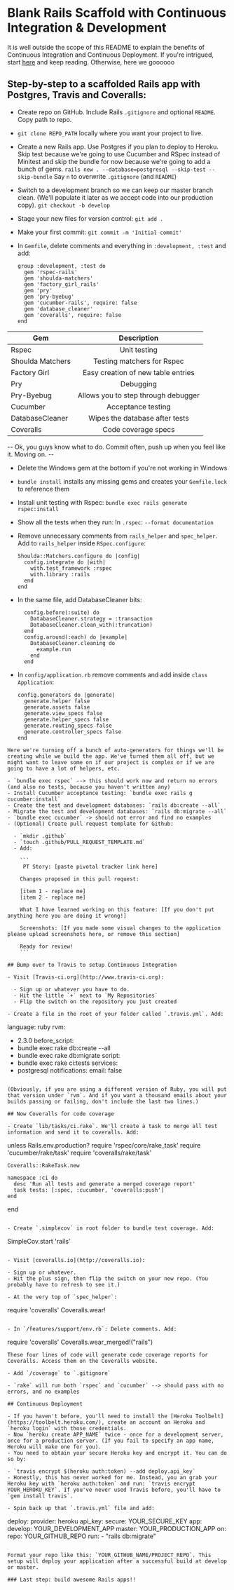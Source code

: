 # Blank Rails Scaffold with Continuous Integration & Development

It is well outside the scope of this README to explain the benefits of Continuous Integration and Continuous Deployment. If you're intrigued, start [here](http://www.agilemanifesto.org) and keep reading. Otherwise, here we goooooo

## Step-by-step to a scaffolded Rails app with Postgres, Travis and Coveralls:

- Create repo on GitHub. Include Rails `.gitignore` and optional `README`. Copy path to repo.
- `git clone REPO_PATH` locally where you want your project to live.
- Create a new Rails app. Use Postgres if you plan to deploy to Heroku. Skip test because we're going to use Cucumber and RSpec instead of Minitest and skip the bundle for now because we're going to add a bunch of gems. `rails new . --database=postgresql --skip-test --skip-bundle` Say `n` to overwrite `.gitignore` (and `README`)
- Switch to a development branch so we can keep our master branch clean. (We'll populate it later as we accept code into our production copy). `git checkout -b develop`
- Stage your new files for version control: `git add .`
- Make your first commit: `git commit -m 'Initial commit'`
- In `Gemfile`, delete comments and everything in `:development, :test` and add:

  ```
  group :development, :test do
    gem 'rspec-rails'
    gem 'shoulda-matchers'
    gem 'factory_girl_rails'
    gem 'pry'
    gem 'pry-byebug'
    gem 'cucumber-rails', require: false
    gem 'database_cleaner'
    gem 'coveralls', require: false
  end
  ```

Gem              |             Description
---------------- | :---------------------------------:
Rspec            |            Unit testing
Shoulda Matchers |     Testing matchers for Rspec
Factory Girl     | Easy creation of new table entries
Pry              |              Debugging
Pry-Byebug       | Allows you to step through debugger
Cucumber         |         Acceptance testing
DatabaseCleaner  |   Wipes the database after tests
Coveralls        |         Code coverage specs

-- Ok, you guys know what to do. Commit often, push up when you feel like it. Moving on. --

- Delete the Windows gem at the bottom if you're not working in Windows
- `bundle install` installs any missing gems and creates your `Gemfile.lock` to reference them
- Install unit testing with Rspec: `bundle exec rails generate rspec:install`
- Show all the tests when they run: In `.rspec`: `--format documentation`
- Remove unnecessary comments from `rails_helper` and `spec_helper`. Add to `rails_helper` inside `RSpec.configure`:

  ```
  Shoulda::Matchers.configure do |config|
    config.integrate do |with|
      with.test_framework :rspec
      with.library :rails
    end
  end
  ```
- In the same file, add DatabaseCleaner bits:
  ```  
    config.before(:suite) do
      DatabaseCleaner.strategy = :transaction
      DatabaseCleaner.clean_with(:truncation)
    end
    config.around(:each) do |example|
      DatabaseCleaner.cleaning do
        example.run
      end
    end
  ```

- In `config/application.rb` remove comments and add inside `class Application`:

  ```
  config.generators do |generate|
    generate.helper false
    generate.assets false
    generate.view_specs false
    generate.helper_specs false
    generate.routing_specs false
    generate.controller_specs false
  end
```
Here we're turning off a bunch of auto-generators for things we'll be creating while we build the app. We've turned them all off, but we might want to leave some on if our project is complex or if we are going to have a lot of helpers, etc.

- `bundle exec rspec` --> this should work now and return no errors (and also no tests, because you haven't written any)
- Install Cucumber acceptance testing: `bundle exec rails g cucumber:install`
- Create the test and development databases: `rails db:create --all`
- Migrate the test and development databases: `rails db:migrate --all`
- `bundle exec cucumber` -> should not error and find no examples
- (Optional) Create pull request template for Github:

  - `mkdir .github`
  - `touch .github/PULL_REQUEST_TEMPLATE.md`
  - Add:

    ```
     PT Story: [paste pivotal tracker link here]

    Changes proposed in this pull request:

    [item 1 - replace me]
    [item 2 - replace me]

    What I have learned working on this feature: [If you don't put anything here you are doing it wrong!]

    Screenshots: [If you made some visual changes to the application please upload screenshots here, or remove this section]

    Ready for review!
    ```

## Bump over to Travis to setup Continuous Integration

- Visit [Travis-ci.org](http://www.travis-ci.org):

  - Sign up or whatever you have to do.
  - Hit the little `+` next to `My Repositories`
  - Flip the switch on the repository you just created

- Create a file in the root of your folder called `.travis.yml`. Add:

  ```
  language: ruby
  rvm:
  - 2.3.0
  before_script:
  - bundle exec rake db:create --all
  - bundle exec rake db:migrate
  script:
  - bundle exec rake ci:tests
  services:
  - postgresql
  notifications:
    email: false
  ```

  (Obviously, if you are using a different version of Ruby, you will put that version under `rvm`. And if you want a thousand emails about your builds passing or failing, don't include the last two lines.)

## Now Coveralls for code coverage

- Create `lib/tasks/ci.rake`. We'll create a task to merge all test information and send it to coveralls. Add:

  ```
  unless Rails.env.production?
    require 'rspec/core/rake_task'
    require 'cucumber/rake/task'
    require 'coveralls/rake/task'

    Coveralls::RakeTask.new

    namespace :ci do
      desc 'Run all tests and generate a merged coverage report'
      task tests: [:spec, :cucumber, 'coveralls:push']
    end
  end
  ```

- Create `.simplecov` in root folder to bundle test coverage. Add:

  ```
  SimpleCov.start 'rails'
  ```

- Visit [coveralls.io](http://coveralls.io):

  - Sign up or whatever.
  - Hit the plus sign, then flip the switch on your new repo. (You probably have to refresh to see it.)

- At the very top of `spec_helper`:

  ```
  require 'coveralls'
  Coveralls.wear!
  ```

- In `/features/support/env.rb`: Delete comments. Add:

  ```
  require 'coveralls'
  Coveralls.wear_merged!("rails")
  ```
  These four lines of code will generate code coverage reports for Coveralls. Access them on the Coveralls website.

- Add `/coverage` to `.gitignore`

- `rake` will run both `rspec` and `cucumber` --> should pass with no errors, and no examples

## Continuous Deployment

- If you haven't before, you'll need to install the [Heroku Toolbelt](https://toolbelt.heroku.com/), create an account on Heroku and `heroku login` with those credentials.
- Now `heroku create APP_NAME` twice - once for a development server, once for a production server. (If you fail to specify an app name, Heroku will make one for you).
- You need to obtain your secure Heroku key and encrypt it. You can do so by:

  - `travis encrypt $(heroku auth:token) --add deploy.api_key`
  - Honestly, this has never worked for me. Instead, you an grab your Heroku key with `heroku auth:token` and run: `travis encrypt YOUR_HEROKU_KEY`. If you've never used Travis before, you'll have to `gem install travis`.

- Spin back up that `.travis.yml` file and add:

  ```
  deploy:
    provider: heroku
    api_key:
      secure: YOUR_SECURE_KEY
    app:
      develop: YOUR_DEVELOPMENT_APP
      master: YOUR_PRODUCTION_APP
    on:
      repo: YOUR_GITHUB_REPO
    run:
      - "rails db:migrate"
  ```

  Format your repo like this: `YOUR_GITHUB_NAME/PROJECT_REPO`. This setup will deploy your application after a successful build at develop or master.

### Last step: build awesome Rails apps!!

